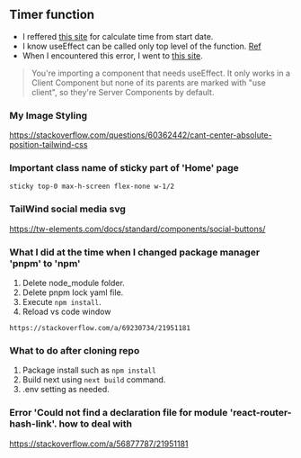 ## Timer function
- I reffered [this site](https://dev.to/yuridevat/how-to-create-a-timer-with-react-7b9) for calculate time from start date.
- I know useEffect can be called only top level of the function. [Ref](https://coderpad.io/blog/development/rules-of-react-hooks/#:~:text=Only%20call%20Hooks%20at%20the%20top%20level%20of%20your%20functional,which%20these%20Hooks%20are%20called.) 
- When I encountered this error, I went to [this site](https://nextjs.org/docs/getting-started/react-essentials).
 > You're importing a component that needs useEffect. It only works in a Client Component but none of its parents are marked with "use client", so they're Server Components by default.

### My Image Styling
https://stackoverflow.com/questions/60362442/cant-center-absolute-position-tailwind-css

### Important class name of sticky part of 'Home' page
```
sticky top-0 max-h-screen flex-none w-1/2
```

### TailWind social media svg
https://tw-elements.com/docs/standard/components/social-buttons/



### What I did at the time when I changed package manager 'pnpm' to 'npm'
1. Delete node_module folder.
2. Delete pnpm lock yaml file.
3. Execute `npm install`.
4. Reload vs code window
```
https://stackoverflow.com/a/69230734/21951181
```

### What to do after cloning repo
1. Package install such as `npm install`
2. Build next using `next build` command.
3. .env setting as needed.

### Error 'Could not find a declaration file for module 'react-router-hash-link'. how to deal with
https://stackoverflow.com/a/56877787/21951181